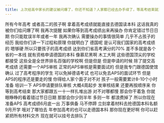 ```yaml
---
title: 上次给高中家长的建议被问爆了，你还不知道？人家都已经去办手续了，等高考结束就迟了！
---
```

所有今年高考
或者高二的孩子啊
拿着高考成绩就能直接去德国读本科
这话我真的被你们给问爆了啊
我再次提醒
如果你等到高考成绩出来再操办
你肯定错过节日日期
你只能耽误半年或者一年
我再次确认
需要操办的事情很简单
几乎不占孩子的经历
我给你们讲一下过程和原理
你就明白了
德国呢
是认可我们国家的高考成绩的
嗯够硬
所以只要孩子的高考成绩
达到你们省高考满分的70%
差不多就是各个省的一本线
就有资格申请德国的本科
像慕尼黑啊
木工大啊
这些德国顶尖的学校都接受
这些全是全世界排名百强的学校啊
但是但是
但是申请的时候
除了提交高考成绩
还需要一个APS审核
正常的APS审核是需要面试的
但是我专门跟德国使馆确认
过了高考程序的学生
可以免掉德语考试
也可以免去APS的面试环节
但是APS的程序还是要走的慢
你得给人家个面子对不对
孩子一般需要累计8-10个小时准备
培训一下
APS申请要排队审核
大概4周起步
发审核结果
还要再按顺序来
你等到高考结束
那大家都跟五一十一样扎堆出游
对不对哪都慢
那会你干着急
你就眼睁睁的看着错过节日日期
那那会你少则半年
多则一年
都浪费掉了
所以你现在准备APS
高考成绩6月底一出
万事俱备
马不停蹄
立刻拿着材料去抢德国本科名额
9月开学
哦对了哪怕去
年参加高考的也可以走德国本科
那你现在更好啊
你可以赶紧把所有材料交齐
现在就可以挂号去排队了
